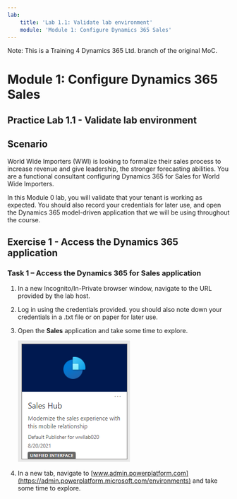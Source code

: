 ```yaml
---
lab:
    title: 'Lab 1.1: Validate lab environment'
    module: 'Module 1: Configure Dynamics 365 Sales'
---
```


Note: This is a Training 4 Dynamics 365 Ltd. branch of the original MoC.

Module 1: Configure Dynamics 365 Sales
========================

## Practice Lab 1.1 - Validate lab environment 

Scenario
--------

World Wide Importers (WWI) is looking to formalize their sales process to
increase revenue and give leadership, the stronger forecasting abilities. You are
a functional consultant configuring Dynamics 365 for Sales for World Wide
Importers. 

In this Module 0 lab, you will validate that your tenant is working as expected. You should also record your credentials for later use, and open the Dynamics 365 model-driven application that we will be using throughout the course. 
<!-- Removed

**Important Note:** This lab will provide you with an actual Dynamics 365 tenant
and licenses for the Power Platform applications you will be using in this
course. Please be aware that the Power Platform is evolving all the time. The
instructions in this document may be different from what you experience in your
actual tenant. It is also possible to experience a delay of several
minutes before the virtual machine has network connectivity to begin the labs.


### Task 1 – Log into the Power Platform admin center

1. Access <https://admin.Powerplatform.microsoft.com> and log in with your user credentials.

1. Record your user credential up to the **@** symbol on a scratch piece of paper or in Notepad. This will be your lab alias that you will use to differentiate the data you create within the shared Dynamics 365 organization.

**Important:** Please be aware that this tenant and the Dynamics 365 organization will be shared with the other students in your classroom, like employees would share a tenant when using the Dynamics 365 instance belonging to their organization. Do not use any PII (personally identifiable information) when creating records. It is also good practice to use your username prefix (ex., **mollyc**) in front of all records, data, apps, flows, etc. you create.

1. Feel free to explore the Power Platform admin center but **do not make any changes.**
-->
Exercise 1 - Access the Dynamics 365 application
---------------------------------------------------

### Task 1 – Access the Dynamics 365 for Sales application

1. In a new Incognito/In-Private browser window, navigate to the URL provided by the lab host.

1. Log in using the credentials provided. you should also note down your credentials in a .txt file or on paper for later use.

1. Open the **Sales** application and take some time to explore.

    ![Sales Hub](https://raw.githubusercontent.com/JamieElls/MB-210-Dynamics365forSales/jamie-testing/Allfiles/Resources/LAB%5BMB-210%5D_M00Lab00_Validate_Lab_Environment/SalesHubAppLink.PNG)

1. In a new tab, navigate to [www.admin.powerplatform.com](https://admin.powerplatform.microsoft.com/environments) and take some time to explore.
